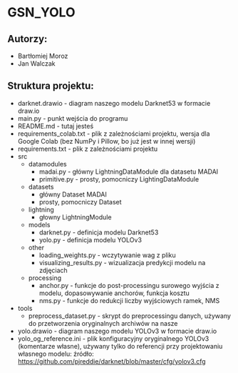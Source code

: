 # GSN_YOLO

## Autorzy:
  - Bartłomiej Moroz
  - Jan Walczak

## Struktura projektu:
- darknet.drawio - diagram naszego modelu Darknet53 w formacie draw.io
- main.py - punkt wejścia do programu
- README.md - tutaj jesteś
- requirements_colab.txt - plik z zależnościami projektu, wersja dla Google Colab (bez NumPy i Pillow, bo już jest w innej wersji)
- requirements.txt - plik z zależnościami projektu
- src
  - datamodules
    - madai.py - główny LightningDataModule dla datasetu MADAI
    - primitive.py - prosty, pomocniczy LightingDataModule
  - datasets
    - główny Dataset MADAI
    - prosty, pomocniczy Dataset
  - lightning
    - głowny LightningModule
  - models
    - darknet.py - definicja modelu Darknet53
    - yolo.py - definicja modelu YOLOv3
  - other
    - loading_weights.py - wczytywanie wag z pliku
    - visualizing_results.py - wizualizacja predykcji modelu na zdjęciach
  - processing
    - anchor.py - funkcje do post-processingu surowego wyjścia z modelu, dopasowywanie anchorów, funkcja kosztu
    - nms.py - funkcje do redukcji liczby wyjściowych ramek, NMS
- tools
  - preprocess_dataset.py - skrypt do preprocessingu danych, używany do przetworzenia oryginalnych archiwów na nasze
- yolo.drawio - diagram naszego modelu YOLOv3 w formacie draw.io
- yolo_og_reference.ini - plik konfiguracyjny oryginalnego YOLOv3 (komentarze własne), używany tylko do referencji przy projektowaniu własnego modelu: źródło: https://github.com/pjreddie/darknet/blob/master/cfg/yolov3.cfg
